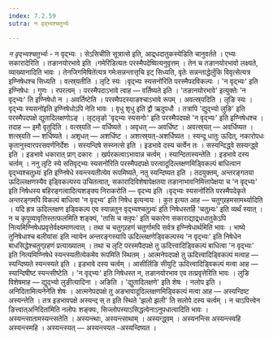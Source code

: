 ```yaml
---
index: 7.2.59
sutra: न वृद्भ्यश्चतुर्भ्यः

---
```

_न वृद्भ्यश्चतुर्भ्यः_ - न वृद्भ्यः । सेऽसिचीति सूत्रात्से इति, आद्र्धदातुकस्येडिति चानुवर्तते । एभ्यः सकारादेरिति । तङानयोरभावे इति ।गमेरि॑डित्यतः परस्मैपदेष्वित्यनुवृत्तम् । तेन च तङानयोरभावो लक्ष्यते, व्याख्यानादिति भावः । तेनजिगमिषिते॑त्यत्र गमेःसन्नन्तात्तृचि इट् सिध्यति, वृतेः सन्नन्ताद्धेर्लुकि विवृत्सेत्यत्र इण्निषेधश्च सिध्यति । वत्स्र्यतीति । लृटि स्यः ।वृद्भ्यः स्यसनो॑रिति परस्मैपदविकल्पः । 'न वृद्भ्यः' इति इण्निषेधः । गुणः । रपरत्वम् । परस्मैपदाऽभावे त्वाह —  वर्तिष्यते इति । 'तङानयोरभावे' इत्युक्तेः 'न वृद्भ्यः' ति इण्निषेधो न । अवर्तिष्टेति । परस्मैपदस्याङश्चाऽभावे रूपम् । अवत्स्र्यदिति । लृङि स्यः ।वृद्भ्यः स्यसनो॑इति इण्निषेधोऽपि नेति भावः । वृधु शृधु इति द्वौ ऋदुपधौ । तत्रापि 'द्युद्भ्यो लुङि' इति परस्मैपदपक्षे द्युतादिलक्षणोऽङ् । लृट्लृङो 'वृद्भ्यः स्यसनोः' इति परस्मैपदपक्षे 'न वृद्भ्यः' इति इण्निषेधश्च । तदाह —  इमौ वृतुदिति । वत्स्र्यति — वर्धिष्यते । अवृधत् — अवर्धिष्ट । अवत्स्र्यत् — अवर्धिष्यत । शत्स्र्यति — शर्धिष्यते । अशृधत् — अशर्धिष्ट । अशत्स्र्यत्-अशर्धिष्यत । स्यन्दू धातुः ऊदित्, नकारोपधः कृतानुस्वारपरसवर्णनिर्देशः । सस्यन्दिषे सस्य्नत्से इति । इडभावे दस्य चर्त्वेन तः । सस्यन्दिद्ध्वे सस्यन्द्ध्वे इति । इडभावे धकारात् प्राग् दकारः । खर्परकत्वाऽभावान्न चर्त्वम् । स्यान्दितास्यन्तेति । इडभावे दस्य चर्त्वम् । ननु लृटि स्ये सतिवृद्भ्यः स्यसनो॑रिति परस्मैपदपक्षे परत्वादूदिल्लक्षणमिड्विकल्पं बाधित्वान वृद्भ्यश्चतुभ्र्यः॑ इति इण्निषेधे स्यन्त्स्यतीत्येव रूपमिष्यते, नतु स्यन्दिष्यत इति । तदयुक्तम्, अन्तरङ्गतया ऊदिल्लक्षणस्यैव इड्विकल्पस्य उचितत्वात्, सकारादिविशेषापेक्षतया तङानाभावनिमित्तापेक्षया च 'न वृद्भ्यः' इति निषेधस्य बहिरङ्गत्वादित्यशङ्क्य निराकरोति —  वृदभ्य इति ।वृद्भ्यः स्यसनो॑रिति परस्मैपदेकृते अन्तरङ्गमपि विकल्पं बाधित्वा 'न वृद्भ्य' इति निषेध इत्यन्वयः । कुत इत्यत आह —  चतुग्र्रहमसामर्थ्यादिति । यदि ह्रत्र ऊदिल्लक्षण इड्विकल्प एव स्यान्नतुन वृद्भ्यश्चतुभ्र्यः॑ इति निषेधस्तर्हि 'चतुभ्र्यः' इति व्यर्थं स्यात् । न च कृपूव्यावृत्तिस्तत्फलमिति शङ्क्यं, 'तासि च क्लृपः' इति चकारेण सकाराद्याद्र्धधातुकेऽपि नित्यमिण्निषेधप्रवृत्तेर्वक्ष्यमाणत्वात् । तथा च चतुग्र्रहणं चतुर्णामपि सर्वत्र इण्निषेधार्थमिति भावः । भाष्ये तुनिषेधाश्च बलीयांसः॑ इति न्यायेन अन्तरङ्गस्यापि ऊदिल्लक्षणेड्विकल्पस्य 'न वृद्भ्यः' इति निषेधेन बाधसिद्धेश्चतुग्र्रहणं प्रत्याख्यातम् । तथा च लृटि परस्मपैदपक्षे तु ऊदित्त्वादिड्विकल्पं बाधित्वा 'न वृद्भ्यः' इति नित्यमिण्निषेधे स्यन्त्स्यतीत्येकमेव रूपमिति स्थितम् । आत्मनेपदपक्षे तु ऊदित्त्वादिड्विकल्पं मत्वाह —  स्यन्दिष्यते स्यन्त्स्यते इति । इडभावे दस्य चर्त्वम् । आसीर्लिङि सीयुटि ऊदित्त्वादिड्विकल्पं मत्वा आह —  स्यान्दिषीष्ट स्यन्त्सीष्टेति । 'न वृद्भ्यः' इति निषेधस्त न, तङानयोरभाव एव तत्प्रवृत्तेरिति भावः । लुङि विशेषमाह — द्युद्भ्यो लुङीत्यादिना । अङिति । 'द्युतादिलक्षणे' इति शेषः । नलोप इति ।अनिदितामित्यनेने॑ति शेषः । आत्मनेपदपक्षे तु अङभावादूदिल्लक्षणमिड्विकल्पं मत्वा आह —  अस्यन्दिष्ट अस्यन्त्तेति । तत्र इडभावपक्षे अस्यन्द् स् त इति स्थिते 'झलो झली' ति सलोपे दस्य चर्त्वम् । न चाऽपित्त्वेन ङित्त्वात्अनिदिता॑मिति नलोपः शङ्क्यः, सिज्लोपस्याऽसिद्धत्वेनाऽनुपधात्वादिति भावः । अस्यन्त्सातामस्यन्त्सतेति । अस्यन्त्थाः, अस्यन्त्साथाम् । अस्यन्द्ध्वम् । अस्यनन्त्सि अस्यन्त्स्वहि अस्यन्त्स्महि । अस्यन्त्स्यत् —  अस्यन्त्स्यत -अस्यन्दिष्यत ।